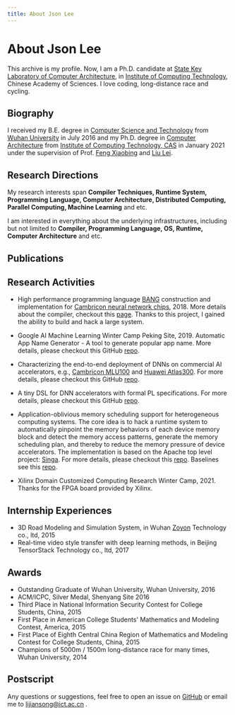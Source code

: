 ```yaml
---
title: About Json Lee
---
```


# About Json Lee

This archive is my profile. Now, I am a Ph.D. candidate at [State Key Laboratory of Computer Architecture](http://www.carch.ac.cn/), in [Institute of Computing Technology](http://www.ict.cas.cn), Chinese Academy of Sciences. I love coding, long-distance race and cycling.

## Biography

I received my B.E. degree in [Computer Science and Technology](http://cs.whu.edu.cn) from [Wuhan University](http://en.whu.edu.cn) in July 2016 and my Ph.D. degree in [Computer Architecture](http://www.carch.ac.cn/) from [Institute of Computing Technology, CAS](http://www.ict.ac.cn) in January 2021 under the supervision of Prof. [Feng Xiaobing](http://sourcedb.ict.cas.cn/cn/jssrck/200909/t20090917_2496613.html) and [Liu Lei](http://www.carch.ac.cn/index.php?m=content&c=index&a=show&catid=121&id=647).

## Research Directions

My research interests span **Compiler Techniques, Runtime System, Programming Language, Computer Architecture, Distributed Computing, Parallel Computing, Machine Learning** and etc.

I am interested in everything about the underlying infrastructures, including but not limited to **Compiler, Programming Language, OS, Runtime, Computer Architecture** and etc.

## Publications


## Research Activities

- High performance programming language [BANG](http://www.cambricon.com/index.php?m=content&c=index&a=show&catid=127&id=29) construction and implementation for [Cambricon neural network chips](http://www.cambricon.com), 2018. More details about the compiler, checkout this [page](http://www.cambricon.com/index.php?m=content&c=index&a=show&catid=127&id=29). Thanks to this project, I gained the ability to build and hack a large system.

- Google AI Machine Learning Winter Camp Peking Site, 2019. Automatic App Name Generator - A tool to generate popular app name. More details, please checkout this GitHub [repo](https://github.com/lijiansong/Kingfish).

- Characterizing the end-to-end deployment of DNNs on commercial AI accelerators, e.g., [Cambricon MLU100](http://www.cambricon.com/) and [Huawei Atlas300](https://ascend.huawei.com). For more details, please checkout this GitHub [repo](https://github.com/Phaeton-lang/Bench-NN-DSP).

- A tiny DSL for DNN accelerators with formal PL specifications. For more details, please checkout this GitHub [repo](https://github.com/Phaeton-lang).

- Application-oblivious memory scheduling support for heterogeneous computing systems. The core idea is to hack a runtime system to automatically pinpoint the memory behaviors of each device memory block and detect the memory access patterns, generate the memory scheduling plan, and thereby to reduce the memory pressure of device accelerators. The implementation is based on the Apache top level project: [Singa](http://singa.apache.org/). For more details, please checkout this [repo](#). Baselines see this [repo](https://github.com/Phaeton-lang/baselines).

- Xilinx Domain Customized Computing Research Winter Camp, 2021. Thanks for the FPGA board provided by Xilinx.

## Internship Experiences

- 3D Road Modeling and Simulation System, in Wuhan [Zoyon](http://www.zoyon.com.cn/en/) Technology co., ltd, 2015
- Real-time video style transfer with deep learning methods, in Beijing TensorStack Technology co., ltd, 2017

## Awards

- Outstanding Graduate of Wuhan University, Wuhan University, 2016
- ACM/ICPC, Silver Medal, Shenyang Site 2016
- Third Place in National Information Security Contest for College Students, China, 2015
- First Place in American College Students' Mathematics and Modeling Contest, America, 2015
- First Place of Eighth Central China Region of Mathematics and Modeling Contest for College Students, China, 2015
- Champions of 5000m / 1500m long-distance race for many times, Wuhan University, 2014

## Postscript

Any questions or suggestions, feel free to open an issue on [GitHub](https://github.com/lijiansong) or email me to lijiansong@ict.ac.cn .

